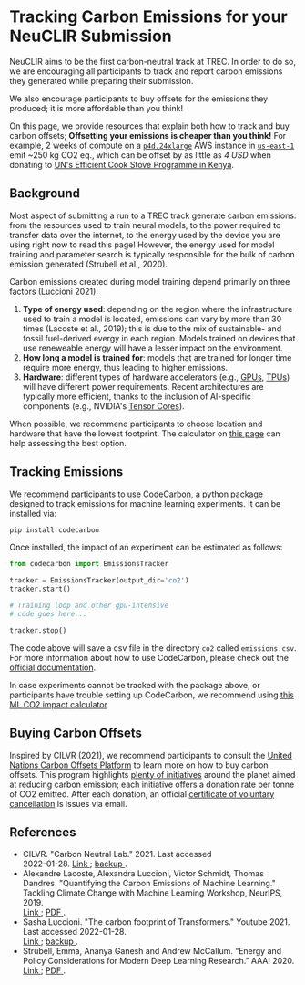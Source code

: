 # Tracking Carbon Emissions for your NeuCLIR Submission

NeuCLIR aims to be the first carbon-neutral track at TREC.
In order to do so, we are encouraging all participants to track and report carbon emissions they generated while preparing their submission.

We also encourage participants to buy offsets for the emissions they produced; it is more affordable than you think!

On this page, we provide resources that explain both how to track and buy carbon offsets; **Offsetting your emissions is cheaper than you think!** For example, 2 weeks of compute on a [`p4d.24xlarge`](https://aws.amazon.com/ec2/instance-types/p4/) AWS instance in [`us-east-1`](https://docs.aws.amazon.com/AWSEC2/latest/UserGuide/using-regions-availability-zones.html) emit ~250 kg CO2 eq., which can be offset by as little as *4 USD* when donating to [UN's Efficient Cook Stove Programme in Kenya](https://offset.climateneutralnow.org/efficient-cook-stove-programme-kenya-5336-?searchResultsLink=%2Fallprojects).

## Background

Most aspect of submitting a run to a TREC track generate carbon emissions: from the resources used to train neural models, to the power required to transfer data over the internet, to the energy used by the device you are using right now to read this page!
However, the energy used for model training and parameter search is typically responsible for the bulk of carbon emission generated (Strubell et al., 2020).

Carbon emissions created during model training depend primarily on three factors (Luccioni 2021):

1. **Type of energy used**: depending on the region where the infrastructure used to train a model is located, emissions can vary by more than 30 times (Lacoste et al., 2019); this is due to the mix of sustainable- and fossil fuel-derived evergy in each region. Models trained on devices that use reneweable energy will have a lesser impact on the environment.
2. **How long a model is trained for**: models that are trained for longer time require more energy, thus leading to higher emissions.
3. **Hardware**: different types of hardware accelerators (e.g., [GPUs](https://en.wikipedia.org/wiki/Graphics_processing_unit), [TPUs](https://en.wikipedia.org/wiki/Tensor_Processing_Unit)) will have different power requirements. Recent architectures are typically more efficient, thanks to the inclusion of AI-specific components (e.g., NVIDIA's [Tensor Cores](https://www.nvidia.com/en-us/data-center/tensor-cores/)).

When possible, we recommend participants to choose location and hardware that have the lowest footprint. The calculator on [this page](https://mlco2.github.io/impact/) can help assessing the best option.

## Tracking Emissions

We recommend participants to use [CodeCarbon](https://codecarbon.io), a python package designed to track emissions for machine learning experiments. It can be installed via:

```bash
pip install codecarbon
```

Once installed, the impact of an experiment can be estimated as follows:

```python
from codecarbon import EmissionsTracker

tracker = EmissionsTracker(output_dir='co2')
tracker.start()

# Training loop and other gpu-intensive
# code goes here...

tracker.stop()
```

The code above will save a csv file in the directory `co2` called `emissions.csv`. For more information about how to use CodeCarbon, please check out the [official documentation](https://mlco2.github.io/codecarbon/index.html).


In case experiments cannot be tracked with the package above, or participants have trouble setting up CodeCarbon, we recommend using [this ML CO2 impact calculator](https://mlco2.github.io/impact/).

## Buying Carbon Offsets

Inspired by CILVR (2021), we recommend participants to consult the [United Nations Carbon Offsets Platform](https://offset.climateneutralnow.org) to learn more on how to buy carbon offsets. This program highlights [plenty of initiatives](https://offset.climateneutralnow.org/allprojects) around the planet aimed at reducing carbon emission; each initiative offers a donation rate per tonne of CO2 emitted. After each donation, an official [certificate of voluntary cancellation](https://offset.climateneutralnow.org/Plugins/CarbonOffsetPlatform.Website/Theme/Content/images/offset/certificatePreview.PNG) is issues via email.


## References

- CILVR. "Carbon Neutral Lab." 2021. Last accessed<br/>2022-01-28. <a href='https://wp.nyu.edu/cilvr/carbon-neutral-lab/' title='link'>Link <i aria-hidden="true" class="fas fa-link"></i></a>;  <a href='https://web.archive.org/web/20201031231203/https://wp.nyu.edu/cilvr/carbon-neutral-lab/' title='backup link'>backup <i aria-hidden="true" class="fas fa-history"></i></a>.
- Alexandre Lacoste, Alexandra Luccioni, Victor Schmidt, Thomas Dandres. "Quantifying the Carbon Emissions of Machine Learning." Tackling Climate Change with Machine Learning Workshop, NeurIPS, 2019.<br/><a href='https://www.climatechange.ai/papers/neurips2019/22' title='link'>Link <i aria-hidden="true" class="fas fa-link"></i></a>;  <a href='https://arxiv.org/abs/1910.09700' title='pdf mascucript'>PDF <i aria-hidden="true" class="fas fa-file-pdf"></i></a>.
- Sasha Luccioni. "The carbon footprint of Transformers." Youtube 2021. Last accessed 2022-01-28. <br/><a href='https://www.youtube.com/watch?v=ftWlj4FBHTg' title='link'>Link <i aria-hidden="true" class="fas fa-link"></i></a>;  <a href='https://web.archive.org/web/20211118174124/https://www.youtube.com/watch?v=ftWlj4FBHTg' title='backup link'>backup <i aria-hidden="true" class="fas fa-history"></i></a>.
- Strubell, Emma, Ananya Ganesh and Andrew McCallum. “Energy and Policy Considerations for Modern Deep Learning Research.” AAAI 2020. <a href='https://ojs.aaai.org//index.php/AAAI/article/view/7123' title='link'>Link <i aria-hidden="true" class="fas fa-link"></i></a>;  <a href='https://ojs.aaai.org/index.php/AAAI/article/view/7123/6977' title='pdf mascucript'>PDF <i aria-hidden="true" class="fas fa-file-pdf"></i></a>.